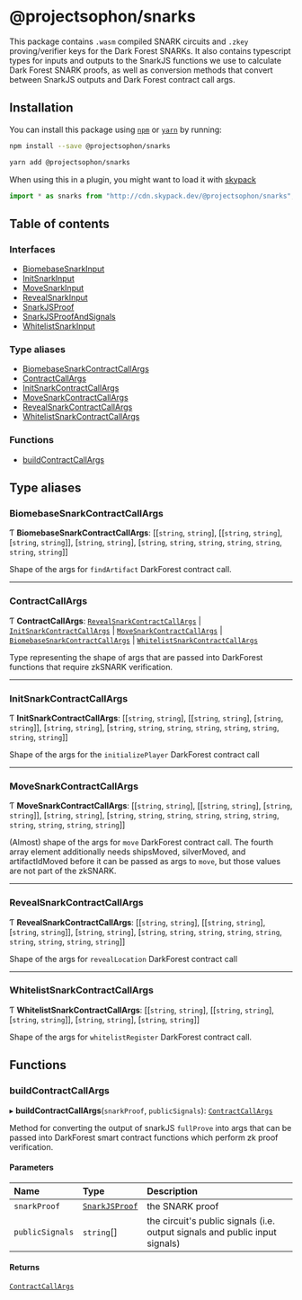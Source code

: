 # @projectsophon/snarks

This package contains `.wasm` compiled SNARK circuits and `.zkey`
proving/verifier keys for the Dark Forest SNARKs. It also contains typescript
types for inputs and outputs to the SnarkJS functions we use to calculate
Dark Forest SNARK proofs, as well as conversion methods that convert between
SnarkJS outputs and Dark Forest contract call args.

## Installation

You can install this package using [`npm`](https://www.npmjs.com) or
[`yarn`](https://classic.yarnpkg.com/lang/en/) by running:

```bash
npm install --save @projectsophon/snarks
```

```bash
yarn add @projectsophon/snarks
```

When using this in a plugin, you might want to load it with [skypack](https://www.skypack.dev)

```js
import * as snarks from "http://cdn.skypack.dev/@projectsophon/snarks";
```

## Table of contents

### Interfaces

- [BiomebaseSnarkInput](interfaces/BiomebaseSnarkInput.md)
- [InitSnarkInput](interfaces/InitSnarkInput.md)
- [MoveSnarkInput](interfaces/MoveSnarkInput.md)
- [RevealSnarkInput](interfaces/RevealSnarkInput.md)
- [SnarkJSProof](interfaces/SnarkJSProof.md)
- [SnarkJSProofAndSignals](interfaces/SnarkJSProofAndSignals.md)
- [WhitelistSnarkInput](interfaces/WhitelistSnarkInput.md)

### Type aliases

- [BiomebaseSnarkContractCallArgs](README.md#biomebasesnarkcontractcallargs)
- [ContractCallArgs](README.md#contractcallargs)
- [InitSnarkContractCallArgs](README.md#initsnarkcontractcallargs)
- [MoveSnarkContractCallArgs](README.md#movesnarkcontractcallargs)
- [RevealSnarkContractCallArgs](README.md#revealsnarkcontractcallargs)
- [WhitelistSnarkContractCallArgs](README.md#whitelistsnarkcontractcallargs)

### Functions

- [buildContractCallArgs](README.md#buildcontractcallargs)

## Type aliases

### BiomebaseSnarkContractCallArgs

Ƭ **BiomebaseSnarkContractCallArgs**: [[`string`, `string`], [[`string`, `string`], [`string`, `string`]], [`string`, `string`], [`string`, `string`, `string`, `string`, `string`, `string`, `string`]]

Shape of the args for `findArtifact` DarkForest contract call.

---

### ContractCallArgs

Ƭ **ContractCallArgs**: [`RevealSnarkContractCallArgs`](README.md#revealsnarkcontractcallargs) \| [`InitSnarkContractCallArgs`](README.md#initsnarkcontractcallargs) \| [`MoveSnarkContractCallArgs`](README.md#movesnarkcontractcallargs) \| [`BiomebaseSnarkContractCallArgs`](README.md#biomebasesnarkcontractcallargs) \| [`WhitelistSnarkContractCallArgs`](README.md#whitelistsnarkcontractcallargs)

Type representing the shape of args that are passed into DarkForest
functions that require zkSNARK verification.

---

### InitSnarkContractCallArgs

Ƭ **InitSnarkContractCallArgs**: [[`string`, `string`], [[`string`, `string`], [`string`, `string`]], [`string`, `string`], [`string`, `string`, `string`, `string`, `string`, `string`, `string`, `string`]]

Shape of the args for the `initializePlayer` DarkForest contract call

---

### MoveSnarkContractCallArgs

Ƭ **MoveSnarkContractCallArgs**: [[`string`, `string`], [[`string`, `string`], [`string`, `string`]], [`string`, `string`], [`string`, `string`, `string`, `string`, `string`, `string`, `string`, `string`, `string`, `string`]]

(Almost) shape of the args for `move` DarkForest contract call.
The fourth array element additionally needs shipsMoved, silverMoved, and
artifactIdMoved before it can be passed as args to `move`, but those values
are not part of the zkSNARK.

---

### RevealSnarkContractCallArgs

Ƭ **RevealSnarkContractCallArgs**: [[`string`, `string`], [[`string`, `string`], [`string`, `string`]], [`string`, `string`], [`string`, `string`, `string`, `string`, `string`, `string`, `string`, `string`, `string`]]

Shape of the args for `revealLocation` DarkForest contract call

---

### WhitelistSnarkContractCallArgs

Ƭ **WhitelistSnarkContractCallArgs**: [[`string`, `string`], [[`string`, `string`], [`string`, `string`]], [`string`, `string`], [`string`, `string`]]

Shape of the args for `whitelistRegister` DarkForest contract call.

## Functions

### buildContractCallArgs

▸ **buildContractCallArgs**(`snarkProof`, `publicSignals`): [`ContractCallArgs`](README.md#contractcallargs)

Method for converting the output of snarkJS `fullProve` into args that can be
passed into DarkForest smart contract functions which perform zk proof
verification.

#### Parameters

| Name            | Type                                         | Description                                                                 |
| :-------------- | :------------------------------------------- | :-------------------------------------------------------------------------- |
| `snarkProof`    | [`SnarkJSProof`](interfaces/SnarkJSProof.md) | the SNARK proof                                                             |
| `publicSignals` | `string`[]                                   | the circuit's public signals (i.e. output signals and public input signals) |

#### Returns

[`ContractCallArgs`](README.md#contractcallargs)
